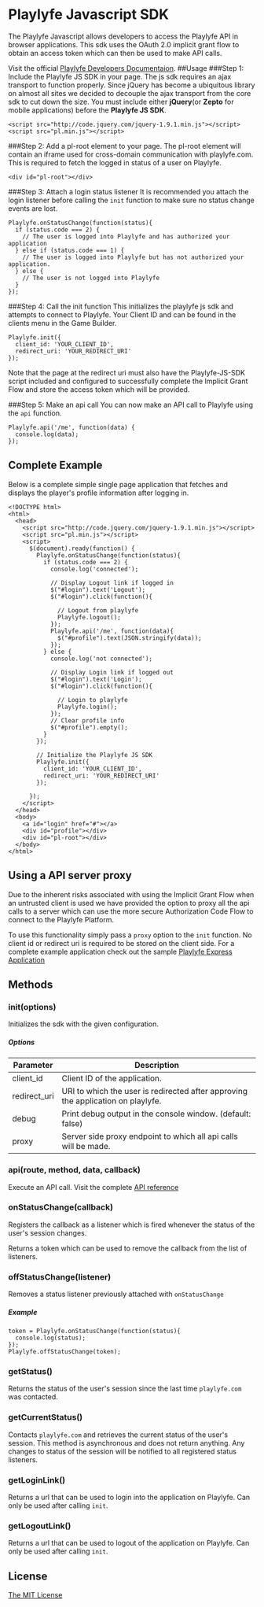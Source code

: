 Playlyfe Javascript SDK
==================
The Playlyfe Javascript allows developers to access the Playlyfe API in browser applications. This sdk uses the OAuth 2.0 implicit grant flow to obtain an access token which can then be used to make API calls.

Visit the official [Playlyfe Developers Documentaion](http://dev.playlyfe.com/).
##Usage
###Step 1: Include the Playlyfe JS SDK in your page.
The js sdk requires an ajax transport to function properly. Since jQuery has become a ubiquitous library on almost all sites we decided to decouple the ajax transport from the core sdk to cut down the size. You must include either **jQuery**(or **Zepto** for mobile applications) before the **Playlyfe JS SDK**. 

    <script src="http://code.jquery.com/jquery-1.9.1.min.js"></script>
    <script src="pl.min.js"></script>

###Step 2: Add a pl-root element to your page.
The pl-root element will contain an iframe used for cross-domain communication with playlyfe.com. This is required to fetch the logged in status of a user on Playlyfe.

    <div id="pl-root"></div>

###Step 3: Attach a login status listener
It is recommended you attach the login listener before calling the ```init``` function to make sure no status change events are lost.

    Playlyfe.onStatusChange(function(status){
      if (status.code === 2) {
        // The user is logged into Playlyfe and has authorized your application
      } else if (status.code === 1) {
        // The user is logged into Playlyfe but has not authorized your application.
      } else {
        // The user is not logged into Playlyfe
      }
    });

###Step 4: Call the init function
This initializes the playlyfe js sdk and attempts to connect to Playlyfe. Your Client ID and can be found in the clients menu in the Game Builder.

    Playlyfe.init({
      client_id: 'YOUR_CLIENT_ID',
      redirect_uri: 'YOUR_REDIRECT_URI'
    });
    
Note that the page at the redirect uri must also have the Playlyfe-JS-SDK script included and configured to successfully complete the Implicit Grant Flow and store the access token which will be provided.


###Step 5: Make an api call
You can now make an API call to Playlyfe using the ```api``` function.

    Playlyfe.api('/me', function(data) {
      console.log(data);
    }); 


## Complete Example
Below is a complete simple single page application that fetches and displays the player's profile information after logging in.

    <!DOCTYPE html>
    <html>
      <head>
        <script src="http://code.jquery.com/jquery-1.9.1.min.js"></script>
        <script src="pl.min.js"></script>
        <script>
          $(document).ready(function() {
            Playlyfe.onStatusChange(function(status){
              if (status.code === 2) {
                console.log('connected');

                // Display Logout link if logged in
                $("#login").text('Logout');
                $("#login").click(function(){
                  
                  // Logout from playlyfe
                  Playlyfe.logout();
                });
                Playlyfe.api('/me', function(data){
                  $("#profile").text(JSON.stringify(data));
                });
              } else {
                console.log('not connected');

                // Display Login link if logged out
                $("#login").text('Login');
                $("#login").click(function(){

                  // Login to playlyfe
                  Playlyfe.login();
                });
                // Clear profile info
                $("#profile").empty();
              }
            });

            // Initialize the Playlyfe JS SDK
            Playlyfe.init({
              client_id: 'YOUR_CLIENT_ID',
              redirect_uri: 'YOUR_REDIRECT_URI'
            });

          });
        </script>
      </head>
      <body>
        <a id="login" href="#"></a>
        <div id="profile"></div>
        <div id="pl-root"></div>
      </body>
    </html>

## Using a API server proxy
Due to the inherent risks associated with using the Implicit Grant Flow when an untrusted client is used we have provided the option to proxy all the api calls to a server which can use the more secure Authorization Code Flow to connect to the Playlyfe Platform. 

To use this functionality simply pass a ```proxy``` option to the ```init``` function. No client id or redirect uri is required to be stored on the client side. For a complete example application check out the sample [Playlyfe Express Application](https://github.com/playlyfe/playlyfe-express-app)



## Methods

### init(options)
Initializes the sdk with the given configuration.
##### Options 
<table>
  <thead>
    <tr><th>Parameter</th><th>Description</th></tr>
  </thead>
  <tbody>
    <tr><td>client_id</td><td>Client ID of the application.</td></tr>
    <tr><td>redirect_uri</td><td>URI to which the user is redirected after approving the application on playlyfe.</td></tr>
    <tr><td>debug</td><td>Print debug output in the console window. (default: false)</td></tr>
    <tr><td>proxy</td><td>Server side proxy endpoint to which all api calls will be made.</td></tr>
  </tbody>
</table>


### api(route, method, data, callback)
Execute an API call. Visit the complete [API reference](http://dev.playlyfe.com/docs/api)

### onStatusChange(callback)
Registers the callback as a listener which is fired whenever the status of the user's session changes. 

Returns a token which can be used to remove the callback from the list of listeners.

### offStatusChange(listener)
Removes a status listener previously attached with ```onStatusChange```
##### Example
    token = Playlyfe.onStatusChange(function(status){ 
      console.log(status); 
    });
    Playlyfe.offStatusChange(token);

### getStatus()
Returns the status of the user's session since the last time ```playlyfe.com``` was contacted.

### getCurrentStatus()
Contacts ```playlyfe.com``` and retrieves the current status of the user's session. This method is asynchronous and does not return anything. Any changes to status of the session will be notified to all registered status listeners. 

### getLoginLink()
Returns a url that can be used to login into the application on Playlyfe. Can only be used after calling ```init```.

### getLogoutLink()
Returns a url that can be used to logout of the application on Playlyfe. Can only be used after calling ```init```.

## License
[The MIT License](http://opensource.org/licenses/MIT)
